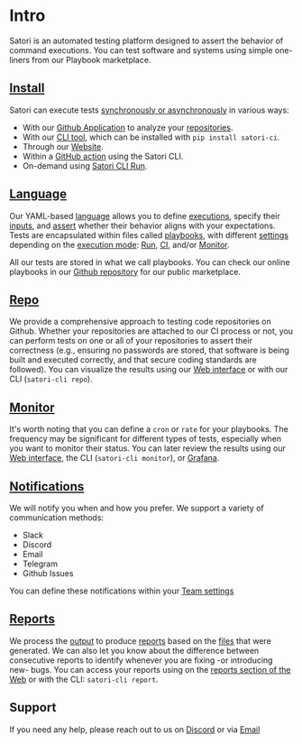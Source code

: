 # Intro

Satori is an automated testing platform designed to assert the behavior of command executions. You can test software and systems using simple one-liners from our Playbook marketplace.


## [Install](install.md)

Satori can execute tests [synchronously or asynchronously](asynchronous_and_synchronous_executions.md) in various ways:
- With our [Github Application](https://github.com/apps/satorici) to analyze your [repositories](repo.md).
- With our [CLI tool](https://github.com/satorici/satori-cli), which can be installed with `pip install satori-ci`.
- Through our [Website](https://www.satori-ci.com).
- Within a [GitHub action](action.md) using the Satori CLI.
- On-demand using [Satori CLI Run](run.md).

## [Language](language.md)

Our YAML-based [language](language.md) allows you to define [executions](language_execution.md), specify their [inputs](language_inputs.md), and [assert](language_asserts.md) whether their behavior aligns with your expectations. Tests are encapsulated within files called [playbooks](language_playbooks.md), with different [settings](language_settings.md) depending on the [execution mode](mode.md): [Run](execution_run.md), [CI](execution_ci.md), and/or [Monitor](monitor.md).

All our tests are stored in what we call playbooks. You can check our online playbooks in our [Github repository](https://github.com/satorici/playbooks/) for our public marketplace.

## [Repo](repo.md)

We provide a comprehensive approach to testing code repositories on Github. Whether your repositories are attached to our CI process or not, you can perform tests on one or all of your repositories to assert their correctness (e.g., ensuring no passwords are stored, that software is being built and executed correctly, and that secure coding standards are followed). You can visualize the results using our [Web interface](https://www.satori-ci.com) or with our CLI (`satori-cli repo`).

## [Monitor](monitor.md)

It's worth noting that you can define a `cron` or `rate` for your playbooks. The frequency may be significant for different types of tests, especially when you want to monitor their status. You can later review the results using our [Web interface](https://www.satori-ci.com), the CLI (`satori-cli monitor`), or [Grafana](TBC).

## [Notifications](notifications.md)

We will notify you when and how you prefer. We support a variety of communication methods:
- Slack
- Discord
- Email
- Telegram
- Github Issues

You can define these notifications within your [Team settings](https://www.satori-ci.com/team-settings/)

## [Reports](reports.md)

We process the [output](output.md) to produce [reports](reports.md) based on the [files](files.md) that were generated. We can also let you know about the difference between consecutive reports to identify whenever you are fixing -or introducing new- bugs. You can access your reports using on the [reports section of the Web](https://www.satori-ci.com/reports/) or with the CLI: `satori-cli report`.

## Support

If you need any help, please reach out to us on [Discord](https://discord.gg/F6Uzz7fc2s) or via [Email](mailto:support@satori-ci.com)
